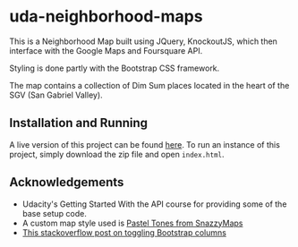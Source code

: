 # uda-neighborhood-maps
This is a Neighborhood Map built using JQuery, KnockoutJS, which then interface with the Google Maps and Foursquare API.

Styling is done partly with the Bootstrap CSS framework.

The map contains a collection of Dim Sum places located in the heart of the SGV (San Gabriel Valley).

## Installation and Running

A live version of this project can be found [here](https://zqtcao.github.io/uda-fsnd-nhoodmaps/).
To run an instance of this project, simply download the zip file and open `index.html`.

## Acknowledgements

* Udacity's Getting Started With the API course for providing some of the base setup code.
* A custom map style used is [Pastel Tones from SnazzyMaps](https://snazzymaps.com/style/84/pastel-tones)
* [This stackoverflow post on toggling Bootstrap columns](https://stackoverflow.com/questions/42652969/change-column-class-of-div-in-bootstrap?utm_medium=organic&utm_source=google_rich_qa&utm_campaign=google_rich_qa)
